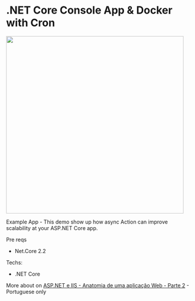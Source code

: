 # .NET Core Console App & Docker with Cron
<img src="https://www.brunobrito.net.br/content/images/2019/05/capa-redes-sociais-2.jpg" width="480" />

Example App - This demo show up how async Action can improve scalability at your ASP.NET Core app.

Pre reqs

* Net.Core 2.2

Techs:

* .NET Core


More about on [ASP.NET e IIS - Anatomia de uma aplicação Web - Parte 2](https://www.brunobrito.net.br/asp-net-e-iis-anatomia-de-uma-aplicacao-web-parte-2/) - Portuguese only
